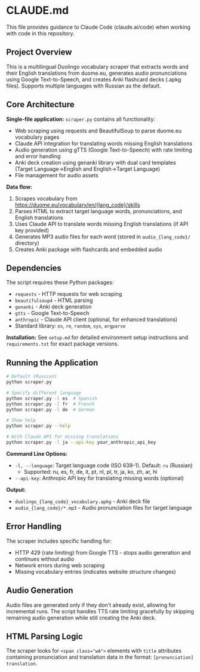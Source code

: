 # CLAUDE.md

This file provides guidance to Claude Code (claude.ai/code) when working with code in this repository.

## Project Overview

This is a multilingual Duolingo vocabulary scraper that extracts words and their English translations from duome.eu, generates audio pronunciations using Google Text-to-Speech, and creates Anki flashcard decks (.apkg files). Supports multiple languages with Russian as the default.

## Core Architecture

**Single-file application:** `scraper.py` contains all functionality:
- Web scraping using requests and BeautifulSoup to parse duome.eu vocabulary pages
- Claude API integration for translating words missing English translations
- Audio generation using gTTS (Google Text-to-Speech) with rate limiting and error handling
- Anki deck creation using genanki library with dual card templates (Target Language→English and English→Target Language)
- File management for audio assets

**Data flow:**
1. Scrapes vocabulary from https://duome.eu/vocabulary/en/{lang_code}/skills
2. Parses HTML to extract target language words, pronunciations, and English translations
3. Uses Claude API to translate words missing English translations (if API key provided)
4. Generates MP3 audio files for each word (stored in `audio_{lang_code}/` directory)
5. Creates Anki package with flashcards and embedded audio

## Dependencies

The script requires these Python packages:
- `requests` - HTTP requests for web scraping
- `beautifulsoup4` - HTML parsing
- `genanki` - Anki deck generation
- `gtts` - Google Text-to-Speech
- `anthropic` - Claude API client (optional, for enhanced translations)
- Standard library: `os`, `re`, `random`, `sys`, `argparse`

**Installation:** See `setup.md` for detailed environment setup instructions and `requirements.txt` for exact package versions.

## Running the Application

```bash
# Default (Russian)
python scraper.py

# Specify different language
python scraper.py -l es  # Spanish
python scraper.py -l fr  # French
python scraper.py -l de  # German

# Show help
python scraper.py --help

# With Claude API for missing translations
python scraper.py -l ja --api-key your_anthropic_api_key
```

**Command Line Options:**
- `-l, --language`: Target language code (ISO 639-1). Default: `ru` (Russian)
  - Supported: ru, es, fr, de, it, pt, nl, pl, tr, ja, ko, zh, ar, hi
- `--api-key`: Anthropic API key for translating missing words (optional)

**Output:**
- `duolingo_{lang_code}_vocabulary.apkg` - Anki deck file
- `audio_{lang_code}/*.mp3` - Audio pronunciation files for target language

## Error Handling

The scraper includes specific handling for:
- HTTP 429 (rate limiting) from Google TTS - stops audio generation and continues without audio
- Network errors during web scraping
- Missing vocabulary entries (indicates website structure changes)

## Audio Generation

Audio files are generated only if they don't already exist, allowing for incremental runs. The script handles TTS rate limiting gracefully by skipping remaining audio generation while still creating the Anki deck.

## HTML Parsing Logic

The scraper looks for `<span class="wA">` elements with `title` attributes containing pronunciation and translation data in the format: `[pronunciation] translation`.